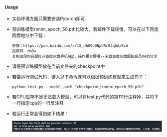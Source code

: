 #### Usage

- 实验环境方面只需要安装Pytorch即可

- 预训练模型rnnlm_epoch_50.pth比较大，若邮件下载较慢，可以在以下百度网盘地址中下载：

  ```
  链接：https://pan.baidu.com/s/1S_dbG9oONpURr0JqhAzEzA 
  提取码：zm8w 
  复制这段内容后打开百度网盘手机App，操作更方便哦--来自百度网盘超级会员V4的分享
  ```

- 请将预训练模型放在当前文件夹的checkpoint中

- 若要运行测试代码，键入以下命令就可以根据预训练模型来生成句子：

  ```
  python test.py --model_path "checkpoint/rnnlm_epoch_50.pth"
  ```

- 若GPU显存不足无法载入模型，可以将test.py代码的第111行注释掉，并将下一行指定cpu的一行反注释

- 若运行正常会得到如下结果：

  ![Pic3](Pic3.png)

  